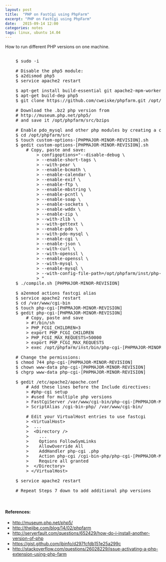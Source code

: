 ```yaml
---
layout: post
title:  "PHP on FastCgi using PhpFarm"
excerpt: "PHP on FastCgi using PhpFarm"
date:   2015-09-14 12:00
categories: notes
tags: linux, ubuntu 14.04
---
```


How to run different PHP versions on one machine.

<pre>

    $ sudo -i

    # Disable the php5 module:
    $ a2dismod php5
    $ service apache2 restart

    $ apt-get install build-essential git apache2-mpm-worker libapache2-mod-fastcgi php5-fpm
    $ apt-get build-dep php5
    $ git clone https://github.com/cweiske/phpfarm.git /opt/phpfarm

    # Download the .bz2 php version from
    # http://museum.php.net/php5/
    # and save it /opt/phpfarm/src/bzips

    # Enable pdo_mysql and other php modules by creating a compile options file
    $ cd /opt/phpfarm/src
    $ touch custom-options-[PHPMAJOR-MINOR-REVISION].sh
    $ gedit custom-options-[PHPMAJOR-MINOR-REVISION].sh
        # Copy, paste and save:
            > configoptions="--disable-debug \
            > --enable-short-tags \
            > --with-pear \
            > --enable-bcmath \
            > --enable-calendar \
            > --enable-exif \
            > --enable-ftp \
            > --enable-mbstring \
            > --enable-pcntl \
            > --enable-soap \
            > --enable-sockets \
            > --enable-wddx \
            > --enable-zip \
            > --with-zlib \
            > --with-gettext \
            > --enable-pdo \
            > --with-pdo-mysql \
            > --enable-cgi \
            > --enable-json \
            > --with-curl \
            > --with-openssl \
            > --enable-openssl \
            > --with-mysql \
            > --enable-mysql \
            > --with-config-file-path=/opt/phpfarm/inst/php-[PHPMAJOR-MINOR-REVISION]/lib/ \
            > "
    $ ./compile.sh [PHPMAJOR-MINOR-REVISION]

    $ a2enmod actions fastcgi alias
    $ service apache2 restart
    $ cd /var/www/cgi-bin
    $ touch php-cgi-[PHPMAJOR-MINOR-REVISION]
    $ gedit php-cgi-[PHPMAJOR-MINOR-REVISION]
        # Copy, paste and save
        > #!/bin/sh
        > PHP_FCGI_CHILDREN=3
        > export PHP_FCGI_CHILDREN
        > PHP_FCGI_MAX_REQUESTS=50000
        > export PHP_FCGI_MAX_REQUESTS
        > exec /opt/phpfarm/inst/bin/php-cgi-[PHPMAJOR-MINOR-REVISION]

    # Change the permissions:
    $ chmod 744 php-cgi-[PHPMAJOR-MINOR-REVISION]
    $ chown www-data php-cgi-[PHPMAJOR-MINOR-REVISION]
    $ chgrp www-data php-cgi-[PHPMAJOR-MINOR-REVISION]

    $ gedit /etc/apache2/apache.conf
        # Add these lines before the Include directives:
        > #php-cgi setup
        > #used for multiple php versions
        > FastCgiServer /var/www/cgi-bin/php-cgi-[PHPMAJOR-MINOR-REVISION]
        > ScriptAlias /cgi-bin-php/ /var/www/cgi-bin/

        # Edit your VirtualHost entries to use fastcgi
        > &lt;VirtualHost&gt;
        >  ...
        >  &lt;Directory /&gt;
        >    ...
        >    Options FollowSymLinks
        >    AllowOverride All
        >    AddHandler php-cgi .php
        >    Action php-cgi /cgi-bin-php/php-cgi-[PHPMAJOR-MINOR-REVISION]
        >    Require all granted
        >  &lt;/Directory&gt;
        > &lt;/VirtualHost&gt;

    $ service apache2 restart

    # Repeat Steps 7 down to add additional php versions


</pre>

<aside>
    <h4>References:</h4>
    <ul>
        <li><a href="http://museum.php.net/php5/" target="_blank">http://museum.php.net/php5/</a></li>
        <li><a href="http://thejibe.com/blog/14/02/phpfarm" target="_blank">http://thejibe.com/blog/14/02/phpfarm</a></li>
        <li><a href="http://serverfault.com/questions/652429/how-do-i-install-another-version-of-php" target="_blank">http://serverfault.com/questions/652429/how-do-i-install-another-version-of-php</a></li>
        <li><a href="https://gist.github.com/jbinfo/d297fcfdb151e25a299c" target="_blank">https://gist.github.com/jbinfo/d297fcfdb151e25a299c</a></li>
        <li><a href="http://stackoverflow.com/questions/26028229/issue-activating-a-php-extension-using-php-farm" target="_blank">http://stackoverflow.com/questions/26028229/issue-activating-a-php-extension-using-php-farm</a></li>
    </ul>
</aside>